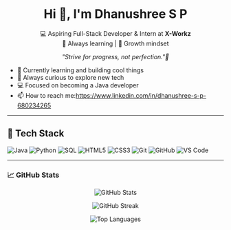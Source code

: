 
<h1 align="center">Hi 👋, I'm Dhanushree S P</h1>

<p align="center">
  💻 Aspiring Full-Stack Developer & Intern at <strong>X-Workz</strong>  
  <br>🔎 Always learning | 🚀 Growth mindset  
</p>
<p align="center">
  <em>"Strive for progress, not perfection."🌿</em>
</p>

- 🔭 Currently learning and building cool things  
- 🌱 Always curious to explore new tech  
- 💻 Focused on becoming a Java developer  
- 📫 How to reach me:https://www.linkedin.com/in/dhanushree-s-p-680234265 

---

## 🚀 Tech Stack 
![Java](https://img.shields.io/badge/Java-ED8B00?style=for-the-badge&logo=java&logoColor=white) ![Python](https://img.shields.io/badge/Python-3776AB?style=for-the-badge&logo=python&logoColor=white) ![SQL](https://img.shields.io/badge/SQL-4479A1?style=for-the-badge&logo=mysql&logoColor=white) ![HTML5](https://img.shields.io/badge/HTML5-E34F26?style=for-the-badge&logo=html5&logoColor=white) ![CSS3](https://img.shields.io/badge/CSS3-1572B6?style=for-the-badge&logo=css3&logoColor=white) ![Git](https://img.shields.io/badge/Git-F05032?style=for-the-badge&logo=git&logoColor=white) ![GitHub](https://img.shields.io/badge/GitHub-181717?style=for-the-badge&logo=github&logoColor=white) ![VS Code](https://img.shields.io/badge/VSCode-007ACC?style=for-the-badge&logo=visual-studio-code&logoColor=white)

---
### 📈 GitHub Stats

<p align="center">
  <img src="https://github-readme-stats.vercel.app/api?username=Dhanushree-15&show_icons=true&include_all_commits=true&count_private=true&theme=radical" alt="GitHub Stats" />
</p>

<p align="center">
<img src="https://streak-stats.demolab.com/?user=Dhanushree-15&theme=radical&hide_border=false&border_radius=10&date_format=j%20M%5B%2C%20Y%5D&timezone=Asia/Kolkata" alt="GitHub Streak" />
</p>

<p align="center">
  <img src="https://github-readme-stats.vercel.app/api/top-langs/?username=Dhanushree-15&layout=compact&theme=radical" alt="Top Languages" />
</p>
